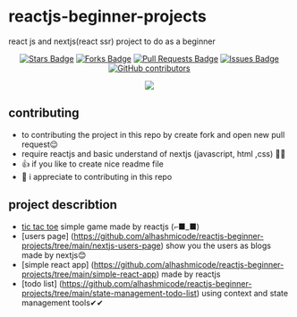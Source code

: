 # reactjs-beginner-projects
react js and nextjs(react ssr) project to do as a beginner 

<p align="center">
<a href="https://github.com/abhisheknaiidu/awesome-github-profile-readme/stargazers"><img src="https://img.shields.io/github/stars/alhashmicode/reactjs-beginner-projects" alt="Stars Badge"/></a>
<a href="https://github.com/abhisheknaiidu/awesome-github-profile-readme/network/members"><img src="https://img.shields.io/github/forks/alhashmicode/reactjs-beginner-projects" alt="Forks Badge"/></a>
<a href="https://github.com/abhisheknaiidu/awesome-github-profile-readme/pulls"><img src="https://img.shields.io/github/issues-pr/alhashmicode/reactjs-beginner-projects" alt="Pull Requests Badge"/></a>
<a href="https://github.com/abhisheknaiidu/awesome-github-profile-readme/issues"><img src="https://img.shields.io/github/issues/alhashmicode/reactjs-beginner-projects" alt="Issues Badge"/></a>
<a href="https://github.com/abhisheknaiidu/awesome-github-profile-readme/graphs/contributors"><img alt="GitHub contributors" src="https://img.shields.io/github/contributors/alhashmicode/reactjs-beginner-projects?color=2b9348"></a>
</p>
<p align="center">
  <img src="https://user-images.githubusercontent.com/75932477/124395469-5aa8dd80-dd15-11eb-9655-aa7b05cadeac.png">
</p>

## contributing 

- to contributing the project in this repo by create fork and open new pull request😉
- require reactjs and basic understand of nextjs (javascript, html ,css) 🎈🥇
- 👍 if you like to create nice readme file
- 🎁 i appreciate to contributing in this repo

## project describtion 

- [tic tac toe](https://github.com/alhashmicode/reactjs-beginner-projects/tree/main/nextjs-users-page) simple game made by reactjs (⌐■_■)
- [users page] (https://github.com/alhashmicode/reactjs-beginner-projects/tree/main/nextjs-users-page) show you the users as blogs made by nextjs😊
- [simple react app] (https://github.com/alhashmicode/reactjs-beginner-projects/tree/main/simple-react-app) made by reactjs
- [todo list] (https://github.com/alhashmicode/reactjs-beginner-projects/tree/main/state-management-todo-list) using context and state management tools✔✔
